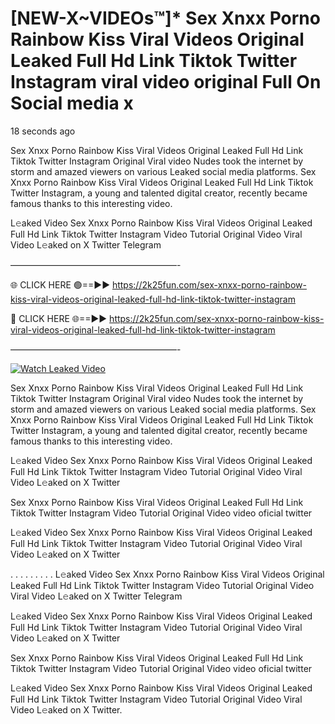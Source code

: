 # [NEW-X~VIDEOs™]* Sex ️Xnxx ️Porno Rainbow Kiss Viral Videos Original Leaked Full Hd Link Tiktok Twitter Instagram viral video original Full On Social media x

18 seconds ago

Sex ️Xnxx ️Porno Rainbow Kiss Viral Videos Original Leaked Full Hd Link Tiktok Twitter Instagram Original Viral video Nudes took the internet by storm and amazed viewers on various Leaked social media platforms. Sex ️Xnxx ️Porno Rainbow Kiss Viral Videos Original Leaked Full Hd Link Tiktok Twitter Instagram, a young and talented digital creator, recently became famous thanks to this interesting video.

L𝚎aked Video Sex ️Xnxx ️Porno Rainbow Kiss Viral Videos Original Leaked Full Hd Link Tiktok Twitter Instagram Video Tutorial Original Video Viral Video L𝚎aked on X Twitter Telegram

———————————————————-

🌐 CLICK HERE 🟢==►► https://2k25fun.com/sex-️xnxx-️porno-rainbow-kiss-viral-videos-original-leaked-full-hd-link-tiktok-twitter-instagram

🔴 CLICK HERE 🌐==►► https://2k25fun.com/sex-️xnxx-️porno-rainbow-kiss-viral-videos-original-leaked-full-hd-link-tiktok-twitter-instagram

———————————————————-

[![Watch Leaked Video](https://miro.medium.com/v2/resize:fit:828/format:webp/1*cilzJN44JGOrTw9NJCrNHA.gif "Watch Leaked Video")](https://2k25fun.com/sex-️xnxx-️porno-rainbow-kiss-viral-videos-original-leaked-full-hd-link-tiktok-twitter-instagram)

Sex ️Xnxx ️Porno Rainbow Kiss Viral Videos Original Leaked Full Hd Link Tiktok Twitter Instagram Original Viral video Nudes took the internet by storm and amazed viewers on various Leaked social media platforms. Sex ️Xnxx ️Porno Rainbow Kiss Viral Videos Original Leaked Full Hd Link Tiktok Twitter Instagram, a young and talented digital creator, recently became famous thanks to this interesting video.

L𝚎aked Video Sex ️Xnxx ️Porno Rainbow Kiss Viral Videos Original Leaked Full Hd Link Tiktok Twitter Instagram Video Tutorial Original Video Viral Video L𝚎aked on X Twitter

Sex ️Xnxx ️Porno Rainbow Kiss Viral Videos Original Leaked Full Hd Link Tiktok Twitter Instagram Video Tutorial Original Video video oficial twitter

L𝚎aked Video Sex ️Xnxx ️Porno Rainbow Kiss Viral Videos Original Leaked Full Hd Link Tiktok Twitter Instagram Video Tutorial Original Video Viral Video L𝚎aked on X Twitter

. . . . . . . . . L𝚎aked Video Sex ️Xnxx ️Porno Rainbow Kiss Viral Videos Original Leaked Full Hd Link Tiktok Twitter Instagram Video Tutorial Original Video Viral Video L𝚎aked on X Twitter Telegram

L𝚎aked Video Sex ️Xnxx ️Porno Rainbow Kiss Viral Videos Original Leaked Full Hd Link Tiktok Twitter Instagram Video Tutorial Original Video Viral Video L𝚎aked on X Twitter

Sex ️Xnxx ️Porno Rainbow Kiss Viral Videos Original Leaked Full Hd Link Tiktok Twitter Instagram Video Tutorial Original Video video oficial twitter

L𝚎aked Video Sex ️Xnxx ️Porno Rainbow Kiss Viral Videos Original Leaked Full Hd Link Tiktok Twitter Instagram Video Tutorial Original Video Viral Video L𝚎aked on X Twitter.